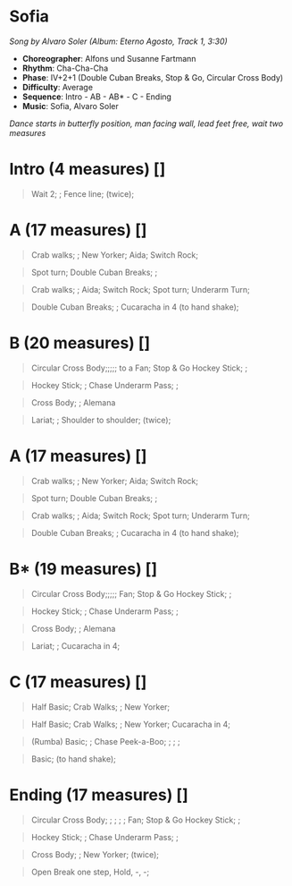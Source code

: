 # Sofia
*Song by Alvaro Soler (Album: Eterno Agosto, Track 1, 3:30)*

* **Choreographer**: Alfons und Susanne Fartmann
* **Rhythm**: Cha-Cha-Cha
* **Phase**: IV+2+1 (Double Cuban Breaks, Stop & Go, Circular Cross Body)
* **Difficulty**: Average
* **Sequence**: Intro - AB - AB* - C - Ending
* **Music**: Sofia, Alvaro Soler

*Dance starts in butterfly position, man facing wall, lead feet free, wait two measures*

# Intro (4 measures) []

> Wait 2; ; Fence line; (twice);

# A (17 measures) []

> Crab walks; ; New Yorker; Aida; Switch Rock;

> Spot turn; Double Cuban Breaks; ;

> Crab walks; ; Aida; Switch Rock; Spot turn; Underarm Turn;

> Double Cuban Breaks; ; Cucaracha in 4 (to hand shake);

# B (20 measures) []

> Circular Cross Body;;;;; to a Fan; Stop & Go Hockey Stick; ;

> Hockey Stick; ; Chase Underarm Pass; ;

> Cross Body; ; Alemana

> Lariat; ; Shoulder to shoulder; (twice);

# A (17 measures) []

> Crab walks; ; New Yorker; Aida; Switch Rock;

> Spot turn; Double Cuban Breaks; ;

> Crab walks; ; Aida; Switch Rock; Spot turn; Underarm Turn;

> Double Cuban Breaks; ; Cucaracha in 4 (to hand shake);

# B* (19 measures) []

> Circular Cross Body;;;;; Fan; Stop & Go Hockey Stick; ;

> Hockey Stick; ; Chase Underarm Pass; ;

> Cross Body; ; Alemana

> Lariat; ; Cucaracha in 4;

# C (17 measures) []

> Half Basic; Crab Walks; ; New Yorker;

> Half Basic; Crab Walks; ; New Yorker; Cucaracha in 4;

> (Rumba) Basic; ; Chase Peek-a-Boo; ; ; ;

> Basic; (to hand shake);

# Ending (17 measures) []

> Circular Cross Body; ; ; ; ; Fan; Stop & Go Hockey Stick; ;

> Hockey Stick; ; Chase Underarm Pass; ; 

> Cross Body; ; New Yorker; (twice);

> Open Break one step, Hold, -, -;